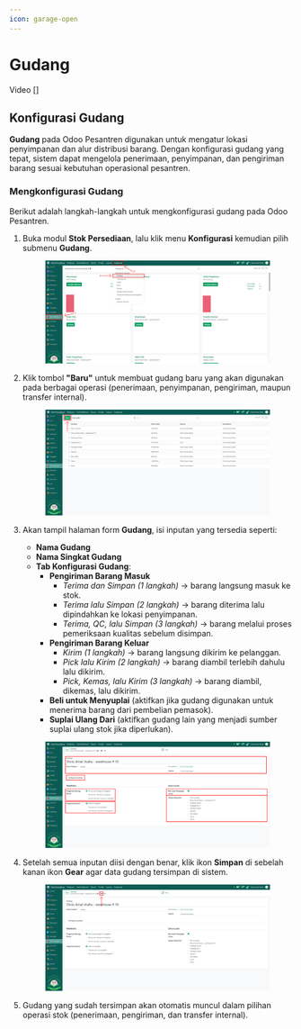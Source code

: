 ```yaml
---
icon: garage-open
---
```


# Gudang

Video \[]

## Konfigurasi Gudang

**Gudang** pada Odoo Pesantren digunakan untuk mengatur lokasi penyimpanan dan alur distribusi barang. Dengan konfigurasi gudang yang tepat, sistem dapat mengelola penerimaan, penyimpanan, dan pengiriman barang sesuai kebutuhan operasional pesantren.

### Mengkonfigurasi Gudang

Berikut adalah langkah-langkah untuk mengkonfigurasi gudang pada Odoo Pesantren.

1.  Buka modul **Stok Persediaan**, lalu klik menu **Konfigurasi** kemudian pilih submenu **Gudang**.

    <figure><img src="../../../.gitbook/assets/images-505.png" alt=""><figcaption></figcaption></figure>


2.  Klik tombol **"Baru"** untuk membuat gudang baru yang akan digunakan pada berbagai operasi (penerimaan, penyimpanan, pengiriman, maupun transfer internal).

    <figure><img src="../../../.gitbook/assets/images-506.png" alt=""><figcaption></figcaption></figure>


3.  Akan tampil halaman form **Gudang**, isi inputan yang tersedia seperti:

    * **Nama Gudang**
    * **Nama Singkat Gudang**
    * **Tab Konfigurasi Gudang**:
      * **Pengiriman Barang Masuk**
        * _Terima dan Simpan (1 langkah)_ → barang langsung masuk ke stok.
        * _Terima lalu Simpan (2 langkah)_ → barang diterima lalu dipindahkan ke lokasi penyimpanan.
        * _Terima, QC, lalu Simpan (3 langkah)_ → barang melalui proses pemeriksaan kualitas sebelum disimpan.
      * **Pengiriman Barang Keluar**
        * _Kirim (1 langkah)_ → barang langsung dikirim ke pelanggan.
        * _Pick lalu Kirim (2 langkah)_ → barang diambil terlebih dahulu lalu dikirim.
        * _Pick, Kemas, lalu Kirim (3 langkah)_ → barang diambil, dikemas, lalu dikirim.
      * **Beli untuk Menyuplai** (aktifkan jika gudang digunakan untuk menerima barang dari pembelian pemasok).
      * **Suplai Ulang Dari** (aktifkan gudang lain yang menjadi sumber suplai ulang stok jika diperlukan).

    <figure><img src="../../../.gitbook/assets/images-507.png" alt=""><figcaption></figcaption></figure>


4.  Setelah semua inputan diisi dengan benar, klik ikon **Simpan** di sebelah kanan ikon **Gear** agar data gudang tersimpan di sistem.

    <figure><img src="../../../.gitbook/assets/images-508.png" alt=""><figcaption></figcaption></figure>


5. Gudang yang sudah tersimpan akan otomatis muncul dalam pilihan operasi stok (penerimaan, pengiriman, dan transfer internal).
